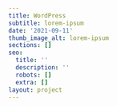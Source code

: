 ```yaml
---
title: WordPress
subtitle: lorem-ipsum
date: '2021-09-11'
thumb_image_alt: lorem-ipsum
sections: []
seo:
  title: ''
  description: ''
  robots: []
  extra: []
layout: project
---
```

